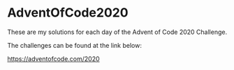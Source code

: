 # AdventOfCode2020

These are my solutions for each day of the Advent of Code 2020 Challenge. 

The challenges can be found at the link below:

https://adventofcode.com/2020
